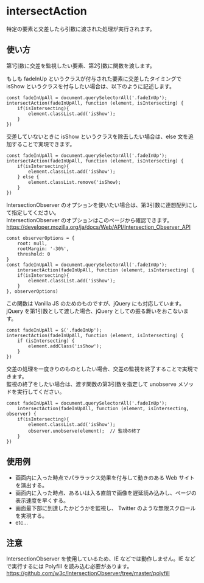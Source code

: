 # intersectAction
特定の要素と交差したら引数に渡された処理が実行されます。  

## 使い方
第1引数に交差を監視したい要素、第2引数に関数を渡します。  

もしも fadeInUp というクラスが付与された要素に交差したタイミングで isShow というクラスを付与したい場合は、以下のように記述します。  

	const fadeInUpAll = document.querySelectorAll('.fadeInUp');
	intersectAction(fadeInUpAll, function (element, isIntersecting) {
		if(isIntersecting){
			element.classList.add('isShow');
		}
	})

交差していないときに isShow というクラスを除去したい場合は、else 文を追加することで実現できます。

	const fadeInUpAll = document.querySelectorAll('.fadeInUp');
	intersectAction(fadeInUpAll, function (element, isIntersecting) {
		if(isIntersecting){
			element.classList.add('isShow');
		} else {
			element.classList.remove('isShow);
		}
	})

IntersectionObserver のオプションを使いたい場合は、第3引数に連想配列にして指定してください。  
IntersectionObserver のオプションはこのページから確認できます。
https://developer.mozilla.org/ja/docs/Web/API/Intersection_Observer_API

	const observerOptions = {
		root: null,
		rootMargin: '-30%',
		threshold: 0
	}
	const fadeInUpAll = document.querySelectorAll('.fadeInUp');
		intersectAction(fadeInUpAll, function (element, isIntersecting) {
		if(isIntersecting){
			element.classList.add('isShow');
		}
	}, observerOptions)

この関数は Vanilla JS のためのものですが、jQuery にも対応しています。  
jQuery を第1引数として渡した場合、jQuery としての振る舞いをおこないます。  

	const fadeInUpAll = $('.fadeInUp');
	intersectAction(fadeInUpAll, function (element, isIntersecting) {
		if (isIntersecting) {
			element.addClass('isShow');
		}
	})

交差の処理を一度きりのものとしたい場合、交差の監視を終了することで実現できます。  
監視の終了をしたい場合は、渡す関数の第3引数を指定して unobserve メソッドを実行してください。

	const fadeInUpAll = document.querySelectorAll('.fadeInUp');
		intersectAction(fadeInUpAll, function (element, isIntersecting, observer) {
		if(isIntersecting){
			element.classList.add('isShow');
			observer.unobserve(element);  // 監視の終了
		}
	})



## 使用例
- 画面内に入った時点でパララックス効果を付与して動きのある Web サイトを演出する。
- 画面内に入った時点、あるいは入る直前で画像を遅延読み込みし、ページの表示速度を早くする。
 - 画面最下部に到達したかどうかを監視し、 Twitter のような無限スクロールを実現する。
 - etc...

## 注意
IntersectionObserver を使用しているため、IE などでは動作しません。IE などで実行するには Polyfill を読み込む必要があります。  
https://github.com/w3c/IntersectionObserver/tree/master/polyfill
